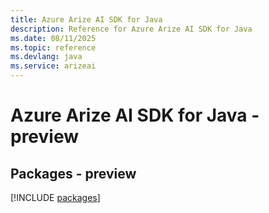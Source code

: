 ```yaml
---
title: Azure Arize AI SDK for Java
description: Reference for Azure Arize AI SDK for Java
ms.date: 08/11/2025
ms.topic: reference
ms.devlang: java
ms.service: arizeai
---
```

# Azure Arize AI SDK for Java - preview
## Packages - preview
[!INCLUDE [packages](arize-ai-index.md)]